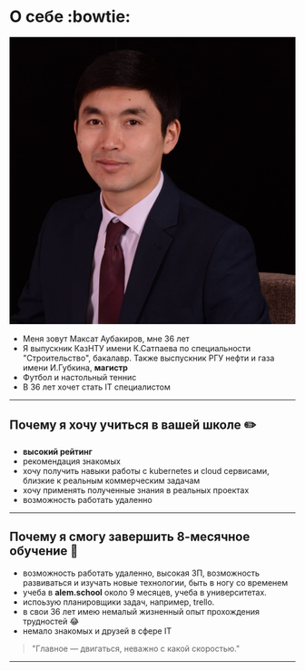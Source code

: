 # О себе :bowtie:

![Максат Аубакиров](https://raw.githubusercontent.com/MaksAT88/intensive-devops-agile/main/maksat/фото.JPG)

- Меня зовут Максат Аубакиров, мне 36 лет
- Я выпускник КазНТУ имени К.Сатпаева по специальности "Строительство", бакалавр. Также выспускник РГУ нефти и газа имени И.Губкина, **магистр**
- Футбол и настольный теннис
- В 36 лет хочет стать IT специалистом

---

## Почему я хочу учиться в вашей школе :pencil2:

- **высокий рейтинг**
- рекомендация знакомых
- хочу получить навыки работы с kubernetes и cloud сервисами, близкие к реальным коммерческим задачам
- хочу применять полученные знания в реальных проектах
- возможность работать удаленно

---

## Почему я смогу завершить 8-месячное обучение :muscle:

- возможность работать удаленно, высокая ЗП, возможность развиваться и изучать новые технологии, быть в ногу со временем
- учеба в **alem.school** около 9 месяцев, учеба в университетах.
- испоьзую планировщики задач, например, trello.
- в свои 36 лет имею немалый жизненный опыт прохождения трудностей :joy:
- немало знакомых и друзей в сфере IT

> "Главное — двигаться, неважно с какой скоростью."

---

 
